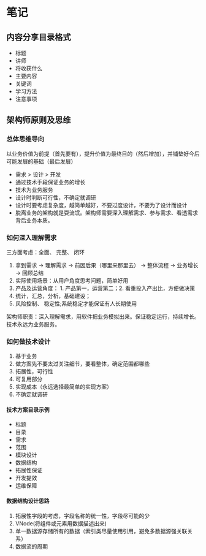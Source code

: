 # 笔记

## 内容分享目录格式

- 标题
- 讲师
- 将收获什么
- 主要内容
- 关键词
- 学习方法
- 注意事项

## 架构师原则及思维

### 总体思维导向

以业务价值为前提（首先要有），提升价值为最终目的（然后增加），并铺垫好今后可能发展的基础（最后发展）

- 需求 > 设计 > 开发
- 通过技术手段保证业务的增长
- 技术为业务服务
- 设计时判断可行性，不确定就调研
- 设计时要考虑复杂度，越简单越好，不要过度设计，不要为了设计而设计
- 脱离业务的架构就是耍流氓。架构师需要深入理解需求、参与需求、看透需求背后业务本质。

### 如何深入理解需求

三方面考虑：全面、 完整、 闭环

1. 拿到需求 -> 理解需求 -> 前因后果（哪里来那里去） -> 整体流程 -> 业务增长 -> 回顾总结
2. 实际使用场景：从用户角度思考问题，简单好用
3. 产品及运营角度： 1. 产品第一，运营第二；2. 看重投入产出比，方便做决策
4. 统计，汇总，分析，基础建设；
5. 风险控制、 稳定性;系统稳定才能保证有人长期使用

架构师职责：深入理解需求，用软件把业务模拟出来。保证稳定运行，持续增长。技术永远为业务服务。

### 如何做技术设计

1. 基于业务
2. 做方案先不要太过关注细节，要看整体，确定范围都哪些
3. 拓展性，可行性
4. 可复用部分
5. 实现成本（永远选择最简单的实现方案）
6. 不确定就调研

#### 技术方案目录示例

- 标题
- 目录
- 需求
- 范围
- 模块设计
- 数据结构
- 拓展性保证
- 开发提效
- 运维保障

#### 数据结构设计思路

1. 拓展性字段的考虑，字段名称的统一性，字段尽可能的少
2. VNode(将组件或元素用数据描述出来)
3. 单一数据源存储所有的数据（索引类尽量使用引用，避免多数据源强关联关系）
4. 数据流的周期
